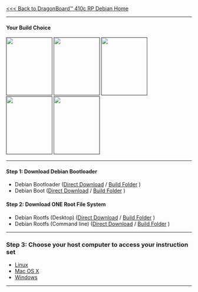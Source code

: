 [<<< Back to DragonBoard™ 410c RP Debian Home](https://github.com/sdrobertw/test-wiki-/wiki/DragonBoard™-410c-Reference-Platform-Debian)

***
#### Your Build Choice

[<img src="http://i.imgur.com/jl4GG0d.png" data-canonical-src="http://i.imgur.com/jl4GG0d.png" width="125" height="157" />]()
[<img src="http://i.imgur.com/yRQKDI6.png" data-canonical-src="http://i.imgur.com/yRQKDI6.png" width="125" height="157" />]()
[<img src="http://i.imgur.com/OQGR5yY.png" data-canonical-src="http://i.imgur.com/OQGR5yY.png" width="125" height="157" />]()
[<img src="http://i.imgur.com/yRQKDI6.png" data-canonical-src="http://i.imgur.com/yRQKDI6.png" width="125" height="157" />]()
[<img src="http://i.imgur.com/tXXN5bZ.png" data-canonical-src="http://i.imgur.com/tXXN5bZ.png" width="125" height="157" />]()

***
#### Step 1: Download Debian Bootloader

- Debian Bootloader ([Direct Download](http://builds.96boards.org/releases/dragonboard410c/linaro/rescue/latest/dragonboard410c_bootloader_emmc_linux*.zip) / <a href="http://builds.96boards.org/releases/dragonboard410c/linaro/rescue/latest/" target="_blank">Build Folder</a> )
- Debian Boot ([Direct Download](http://builds.96boards.org/releases/dragonboard410c/linaro/debian/latest/boot-linaro-jessie-qcom-snapdragon-arm64-20151204-36.img.gz) / <a href="http://builds.96boards.org/releases/dragonboard410c/linaro/debian/latest/" target="_blank">Build Folder</a> )

#### Step 2: Download ONE Root File System

- Debian Rootfs (Desktop) ([Direct Download](http://builds.96boards.org/releases/dragonboard410c/linaro/debian/latest/linaro-jessie-alip-qcom-snapdragon-arm64-20151204-36.img.gz) / <a href="http://builds.96boards.org/releases/dragonboard410c/linaro/debian/latest/" target="_blank">Build Folder</a> )
- Debian Rootfs (Command line) ([Direct Download](http://builds.96boards.org/releases/dragonboard410c/linaro/debian/latest/linaro-jessie-developer-qcom-snapdragon-arm64-20151204-36.img.gz) / <a href="http://builds.96boards.org/releases/dragonboard410c/linaro/debian/latest/" target="_blank">Build Folder</a> )

***
### Step 3: Choose your host computer to access your instruction set

- [Linux](https://github.com/sdrobertw/test-wiki-/wiki/DragonBoard™-410c-Linux-Install#linux-host-1)
- [Mac OS X](https://github.com/sdrobertw/test-wiki-/wiki/DragonBoard™-410c-Linux-Install#mac-osx-host)
- [Windows](https://github.com/sdrobertw/test-wiki-/wiki/DragonBoard™-410c-Linux-Install#windows-host-1)



***